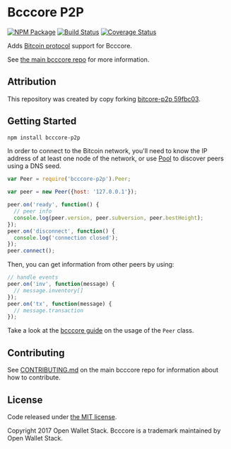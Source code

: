 Bcccore P2P
=======

[![NPM Package](https://img.shields.io/npm/v/bcccore-p2p.svg?style=flat-square)](https://www.npmjs.org/package/bcccore-p2p)
[![Build Status](https://img.shields.io/travis/owstack/bcccore-p2p.svg?branch=master&style=flat-square)](https://travis-ci.org/owstack/bcccore-p2p)
[![Coverage Status](https://img.shields.io/coveralls/owstack/bcccore-p2p.svg?style=flat-square)](https://coveralls.io/r/owstack/bcccore-p2p?branch=master)

Adds [Bitcoin protocol](https://en.bitcoin.it/wiki/Protocol_documentation) support for Bcccore.

See [the main bcccore repo](https://github.com/owstack/bcccore) for more information.

## Attribution

This repository was created by copy forking [bitcore-p2p 59fbc03](https://github.com/bitpay/bitcore-p2p/commit/59fbc037153725a9007264e1d63edeec24d222cd).

## Getting Started

```sh
npm install bcccore-p2p
```
In order to connect to the Bitcoin network, you'll need to know the IP address of at least one node of the network, or use [Pool](/docs/pool.md) to discover peers using a DNS seed.

```javascript
var Peer = require('bcccore-p2p').Peer;

var peer = new Peer({host: '127.0.0.1'});

peer.on('ready', function() {
  // peer info
  console.log(peer.version, peer.subversion, peer.bestHeight);
});
peer.on('disconnect', function() {
  console.log('connection closed');
});
peer.connect();
```

Then, you can get information from other peers by using:

```javascript
// handle events
peer.on('inv', function(message) {
  // message.inventory[]
});
peer.on('tx', function(message) {
  // message.transaction
});
```

Take a look at the [bcccore guide](http://bcccore.io/guide/peer.html) on the usage of the `Peer` class.

## Contributing

See [CONTRIBUTING.md](https://github.com/owstack/bcccore/blob/master/CONTRIBUTING.md) on the main bcccore repo for information about how to contribute.

## License

Code released under [the MIT license](https://github.com/owstack/bcccore/blob/master/LICENSE).

Copyright 2017 Open Wallet Stack. Bcccore is a trademark maintained by Open Wallet Stack.
